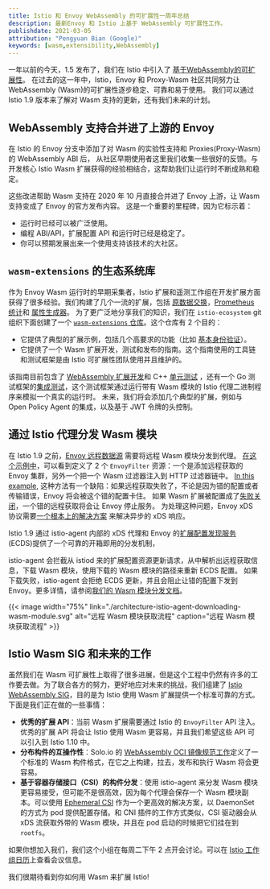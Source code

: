 ```yaml
---
title: Istio 和 Envoy WebAssembly 的可扩展性一周年总结
description: 最新Envoy 和 Istio 上基于 WebAssembly 可扩展性工作。
publishdate: 2021-03-05
attribution: "Pengyuan Bian (Google)"
keywords: [wasm,extensibility,WebAssembly]
---
```


一年以前的今天，1.5 发布了，我们在 Istio 中引入了 [基于WebAssembly的可扩展性](/zh/blog/2020/wasm-announce/)。
在过去的这一年中，Istio，Envoy 和 Proxy-Wasm 社区共同努力让 WebAssembly (Wasm)的可扩展性逐步稳定、可靠和易于使用。
我们可以通过 Istio 1.9 版本来了解对 Wasm 支持的更新，还有我们未来的计划。

## WebAssembly 支持合并进了上游的 Envoy 

在 Istio 的 Envoy 分支中添加了对 Wasm 的实验性支持和 Proxies(Proxy-Wasm) 的 WebAssembly ABI 后，
从社区早期使用者这里我们收集一些很好的反馈。与开发核心 Istio Wasm 扩展获得的经验相结合，这帮助我们让运行时不断成熟和稳定。

这些改进帮助 Wasm 支持在 2020 年 10 月直接合并进了 Envoy 上游，让 Wasm 支持变成了 Envoy 的官方发布内容。
这是一个重要的里程碑，因为它标示着：

* 运行时已经可以被广泛使用。
* 编程 ABI/API，扩展配置 API 和运行时已经是稳定了。
* 你可以预期发展出来一个使用支持该技术的大社区。

## `wasm-extensions` 的生态系统库

作为 Envoy Wasm 运行时的早期采集者，Istio 扩展和遥测工作组在开发扩展方面获得了很多经验。我们构建了几个一流的扩展，包括 [原数据交换](/docs/reference/config/proxy_extensions/metadata_exchange/)，[Prometheus 统计](/docs/reference/config/proxy_extensions/stats/)和 [属性生成器](/docs/reference/config/proxy_extensions/attributegen/)。
为了更广泛地分享我们的知识，我们在 `istio-ecosystem` git 组织下面创建了一个 [`wasm-extensions` 仓库](https://github.com/istio-ecosystem/wasm-extensions)。这个仓库有 2 个目的：

* 它提供了典型的扩展示例，包括几个高要求的功能（比如 [基本身份验证](https://github.com/istio-ecosystem/wasm-extensions/tree/master/extensions/basic_auth)）。
* 它提供了一个 Wasm 扩展开发，测试和发布的指南。这个指南使用的工具链和测试框架是由 Istio 可扩展性团队使用并且维护的。

该指南目前包含了 [WebAssembly 扩展开发](https://github.com/istio-ecosystem/wasm-extensions/blob/master/doc/write-a-wasm-extension-with-cpp.md)和 C++ [单元测试](https://github.com/istio-ecosystem/wasm-extensions/blob/master/doc/write-cpp-unit-test.md) ，还有一个 Go 测试框架的[集成测试](https://github.com/istio-ecosystem/wasm-extensions/blob/master/doc/write-integration-test.md)，这个测试框架通过运行带有 Wasm 模块的 Istio 代理二进制程序来模拟一个真实的运行时。
未来，我们将会添加几个典型的扩展，例如与 Open Policy Agent 的集成，以及基于 JWT 令牌的头控制。

## 通过 Istio 代理分发 Wasm 模块

在 Istio 1.9 之前，[Envoy 远程数据源](https://www.envoyproxy.io/docs/envoy/latest/api-v3/config/core/v3/base.proto#config-core-v3-remotedatasource) 需要将远程 Wasm 模块分发到代理。
[在这个示例中](https://gist.github.com/bianpengyuan/8377898190e8052ffa36e88a16911910)，可以看到定义了 2 个 `EnvoyFilter` 资源：一个是添加远程获取的 Envoy 集群，另外一个把一个 Wasm 过滤器注入到 HTTP 过滤器链中。
[In this example](https://gist.github.com/bianpengyuan/8377898190e8052ffa36e88a16911910),
这种方法有一个缺陷：如果远程获取失败了，不论是因为错的配置或者传输错误，Envoy 将会被这个错的配置卡住。
如果 Wasm 扩展被配置成了[失败关闭](https://www.envoyproxy.io/docs/envoy/latest/api-v3/extensions/wasm/v3/wasm.proto#extensions-wasm-v3-pluginconfig)，一个错的远程获取将会让 Envoy 停止服务。
为处理这种问题，Envoy xDS 协议需要[一个根本上的解决方案](https://github.com/envoyproxy/envoy/issues/9447) 来解决异步的 xDS 响应。

Istio 1.9 通过 istio-agent 内部的 xDS 代理和 Envoy 的[扩展配置发现服务](https://www.envoyproxy.io/docs/envoy/latest/configuration/overview/extension) (ECDS)提供了一个可靠的开箱即用的分发机制，

istio-agent 会拦截从 istiod 来的扩展配置资源更新请求，从中解析出远程获取信息，下载 Wasm 模块，使用下载的 Wasm 模块的路径来重新 ECDS 配置。
如果下载失败，istio-agent 会拒绝 ECDS 更新，并且会阻止让错的配置下发到 Envoy。更多详情，请参阅[我们的 Wasm 模块分发文档](/docs/ops/configuration/extensibility/wasm-module-distribution/)。

{{< image width="75%"
    link="./architecture-istio-agent-downloading-wasm-module.svg"
    alt="远程 Wasm 模块获取流程"
    caption="远程 Wasm 模块获取流程"
    >}}

## Istio Wasm SIG 和未来的工作

虽然我们在 Wasm 可扩展性上取得了很多进展，但是这个工程中仍然有许多的工作要去做。为了联合各方的努力，更好地应对未来的挑战，我们组建了 [Istio WebAssembly SIG](https://discuss.istio.io/t/introducing-wasm-sig/9930)，目的是为 Istio 使用 Wasm 扩展提供一个标准可靠的方式。下面是我们正在做的一些事情：

* **优秀的扩展 API**：当前 Wasm 扩展需要通过 Istio 的 `EnvoyFilter` API 注入。优秀的扩展 API 将会让 Istio 使用 Wasm 更容易，并且我们希望这些 API 可以引入到 Istio 1.10 中。
* **分布构件的互操作性**：Solo.io 的 [WebAssembly OCI 镜像规范工作](https://www.solo.io/blog/announcing-the-webassembly-wasm-oci-image-spec/)定义了一个标准的 Wasm 构件格式，在它之上构建，拉去，发布和执行 Wasm 将会更容易。
* **基于容器存储接口（CSI）的构件分发**：使用 istio-agent 来分发 Wasm 模块更容易接受，但可能不是很高效，因为每个代理会保存一个 Wasm 模块副本。可以使用 [Ephemeral CSI](https://kubernetes-csi.github.io/docs/ephemeral-local-volumes.html) 作为一个更高效的解决方案，以 DaemonSet 的方式为 pod 提供配置存储。和 CNI 插件的工作方式类似，CSI 驱动器会从 xDS 流获取外带的 Wasm 模块，并且在 pod 启动的时候把它们挂在到 `rootfs`。

如果你想加入我们，我们这个小组在每周二下午 2 点开会讨论。可以在 [Istio 工作组日历](https://github.com/istio/community/blob/master/WORKING-GROUPS.md#working-group-meetings)上查看会议信息。

我们很期待看到你如何用 Wasm 来扩展 Istio!